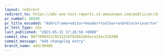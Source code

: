 ```yaml
---
layout: redirect
redirect_to: https://a8c-woo-test-reports.s3.amazonaws.com/public/pr/38549/e2e/index.html
pr_number: 38549
pr_title_encoded: "Add+iframe+editor+header+toolbar+and+block+inserter"
pr_test_type: e2e
last_published: "2023-05-31 17:28:58 +0000"
commit_sha: 90f7090352293322cbf92b624b5eca32ec319380
commit_message: "Add changelog entry"
branch_name: add/38486
---
```

